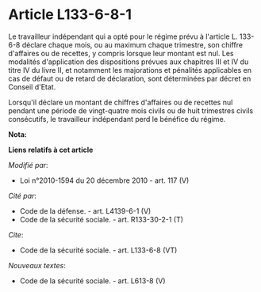 # Article L133-6-8-1

Le travailleur indépendant qui a opté pour le régime prévu à l'article L. 133-6-8 déclare chaque mois, ou au maximum chaque
trimestre, son chiffre d'affaires ou de recettes, y compris lorsque leur montant est nul. Les modalités d'application des
dispositions prévues aux chapitres III et IV du titre IV du livre II, et notamment les majorations et pénalités applicables
en cas de défaut ou de retard de déclaration, sont déterminées par décret en Conseil d'Etat. 

Lorsqu'il déclare un montant de chiffres d'affaires ou de recettes nul pendant une période de vingt-quatre mois civils ou de
huit trimestres civils consécutifs, le travailleur indépendant perd le bénéfice du régime.

**Nota:**



**Liens relatifs à cet article**

_Modifié par_:

  - Loi n°2010-1594 du 20 décembre 2010 - art. 117 (V)

_Cité par_:

  - Code de la défense. - art. L4139-6-1 (V)
  - Code de la sécurité sociale. - art. R133-30-2-1 (T)

_Cite_:

  - Code de la sécurité sociale. - art. L133-6-8 (VT)

_Nouveaux textes_:

  - Code de la sécurité sociale. - art. L613-8 (V)
